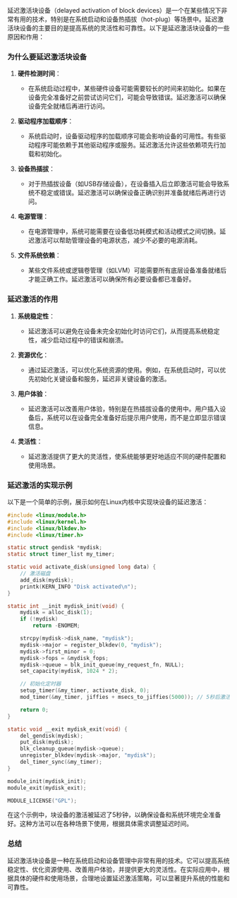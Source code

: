 延迟激活块设备（delayed activation of block devices）是一个在某些情况下非常有用的技术，特别是在系统启动和设备热插拔（hot-plug）等场景中。延迟激活块设备的主要目的是提高系统的灵活性和可靠性。以下是延迟激活块设备的一些原因和作用：

### 为什么要延迟激活块设备

1. **硬件检测时间**：
    - 在系统启动过程中，某些硬件设备可能需要较长的时间来初始化。如果在设备完全准备好之前尝试访问它们，可能会导致错误。延迟激活可以确保设备完全就绪后再进行访问。

2. **驱动程序加载顺序**：
    - 系统启动时，设备驱动程序的加载顺序可能会影响设备的可用性。有些驱动程序可能依赖于其他驱动程序或服务。延迟激活允许这些依赖项先行加载和初始化。

3. **设备热插拔**：
    - 对于热插拔设备（如USB存储设备），在设备插入后立即激活可能会导致系统不稳定或错误。延迟激活可以确保设备正确识别并准备就绪后再进行访问。

4. **电源管理**：
    - 在电源管理中，系统可能需要在设备低功耗模式和活动模式之间切换。延迟激活可以帮助管理设备的电源状态，减少不必要的电源消耗。

5. **文件系统依赖**：
    - 某些文件系统或逻辑卷管理（如LVM）可能需要所有底层设备准备就绪后才能正确工作。延迟激活可以确保所有必要设备都已准备好。

### 延迟激活的作用

1. **系统稳定性**：
    - 延迟激活可以避免在设备未完全初始化时访问它们，从而提高系统稳定性，减少启动过程中的错误和崩溃。

2. **资源优化**：
    - 通过延迟激活，可以优化系统资源的使用。例如，在系统启动时，可以优先初始化关键设备和服务，延迟非关键设备的激活。

3. **用户体验**：
    - 延迟激活可以改善用户体验，特别是在热插拔设备的使用中。用户插入设备后，系统可以在设备完全准备好后提示用户使用，而不是立即显示错误信息。

4. **灵活性**：
    - 延迟激活提供了更大的灵活性，使系统能够更好地适应不同的硬件配置和使用场景。

### 延迟激活的实现示例

以下是一个简单的示例，展示如何在Linux内核中实现块设备的延迟激活：

```c
#include <linux/module.h>
#include <linux/kernel.h>
#include <linux/blkdev.h>
#include <linux/timer.h>

static struct gendisk *mydisk;
static struct timer_list my_timer;

static void activate_disk(unsigned long data) {
    // 激活磁盘
    add_disk(mydisk);
    printk(KERN_INFO "Disk activated\n");
}

static int __init mydisk_init(void) {
    mydisk = alloc_disk(1);
    if (!mydisk)
        return -ENOMEM;

    strcpy(mydisk->disk_name, "mydisk");
    mydisk->major = register_blkdev(0, "mydisk");
    mydisk->first_minor = 0;
    mydisk->fops = &mydisk_fops;
    mydisk->queue = blk_init_queue(my_request_fn, NULL);
    set_capacity(mydisk, 1024 * 2);

    // 初始化定时器
    setup_timer(&my_timer, activate_disk, 0);
    mod_timer(&my_timer, jiffies + msecs_to_jiffies(5000)); // 5秒后激活磁盘

    return 0;
}

static void __exit mydisk_exit(void) {
    del_gendisk(mydisk);
    put_disk(mydisk);
    blk_cleanup_queue(mydisk->queue);
    unregister_blkdev(mydisk->major, "mydisk");
    del_timer_sync(&my_timer);
}

module_init(mydisk_init);
module_exit(mydisk_exit);

MODULE_LICENSE("GPL");
```

在这个示例中，块设备的激活被延迟了5秒钟，以确保设备和系统环境完全准备好。这种方法可以在各种场景下使用，根据具体需求调整延迟时间。

### 总结

延迟激活块设备是一种在系统启动和设备管理中非常有用的技术。它可以提高系统稳定性、优化资源使用、改善用户体验，并提供更大的灵活性。在实际应用中，根据具体的硬件和使用场景，合理地设置延迟激活策略，可以显著提升系统的性能和可靠性。